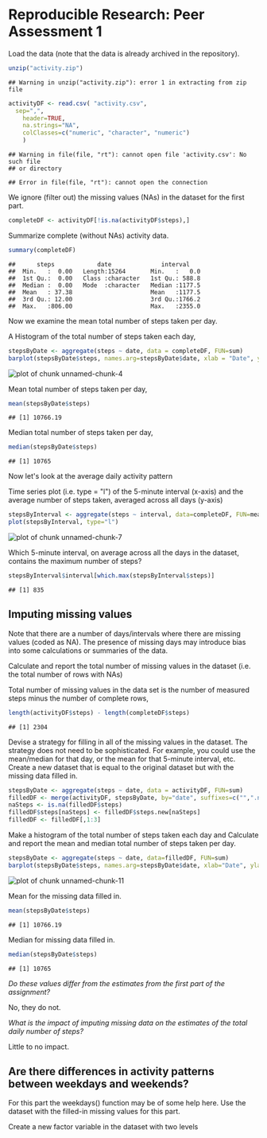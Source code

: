Reproducible Research: Peer Assessment 1
========================================

Load the data (note that the data is already archived in the repository).


```r
unzip("activity.zip")
```

```
## Warning in unzip("activity.zip"): error 1 in extracting from zip file
```

```r
activityDF <- read.csv( "activity.csv",
  sep=",",
	header=TRUE,
	na.strings="NA",
	colClasses=c("numeric", "character", "numeric")
	)
```

```
## Warning in file(file, "rt"): cannot open file 'activity.csv': No such file
## or directory
```

```
## Error in file(file, "rt"): cannot open the connection
```

We ignore (filter out) the missing values (NAs) in the dataset for the first part.


```r
completeDF <- activityDF[!is.na(activityDF$steps),]
```

Summarize complete (without NAs) activity data.


```r
summary(completeDF)
```

```
##      steps            date              interval     
##  Min.   :  0.00   Length:15264       Min.   :   0.0  
##  1st Qu.:  0.00   Class :character   1st Qu.: 588.8  
##  Median :  0.00   Mode  :character   Median :1177.5  
##  Mean   : 37.38                      Mean   :1177.5  
##  3rd Qu.: 12.00                      3rd Qu.:1766.2  
##  Max.   :806.00                      Max.   :2355.0
```

Now we examine the mean total number of steps taken per day.

A Histogram of the total number of steps taken each day,


```r
stepsByDate <- aggregate(steps ~ date, data = completeDF, FUN=sum)
barplot(stepsByDate$steps, names.arg=stepsByDate$date, xlab = "Date", ylab = "Number of Steps")
```

![plot of chunk unnamed-chunk-4](figure/unnamed-chunk-4-1.png) 

Mean total number of steps taken per day,


```r
mean(stepsByDate$steps)
```

```
## [1] 10766.19
```

Median total number of steps taken per day,


```r
median(stepsByDate$steps) 
```

```
## [1] 10765
```

Now let's look at the average daily activity pattern

Time series plot (i.e. type = "l") of the 5-minute interval (x-axis) and the average number of steps taken, averaged across all days (y-axis)


```r
stepsByInterval <- aggregate(steps ~ interval, data=completeDF, FUN=mean)
plot(stepsByInterval, type="l")
```

![plot of chunk unnamed-chunk-7](figure/unnamed-chunk-7-1.png) 

Which 5-minute interval, on average across all the days in the dataset, contains the maximum number of steps?


```r
stepsByInterval$interval[which.max(stepsByInterval$steps)]
```

```
## [1] 835
```


## Imputing missing values

Note that there are a number of days/intervals where there are missing values (coded as NA). The presence of missing days may introduce bias into some calculations or summaries of the data.

Calculate and report the total number of missing values in the dataset (i.e. the total number of rows with NAs)

Total number of missing values in the data set is the number of measured steps minus the number of complete rows,


```r
length(activityDF$steps) - length(completeDF$steps)
```

```
## [1] 2304
```

Devise a strategy for filling in all of the missing values in the dataset. The strategy does not need to be sophisticated. For example, you could use the mean/median for that day, or the mean for that 5-minute interval, etc.
Create a new dataset that is equal to the original dataset but with the missing data filled in.


```r
stepsByDate <- aggregate(steps ~ date, data = activityDF, FUN=sum)
filledDF <- merge(activityDF, stepsByDate, by="date", suffixes=c("",".new"))
naSteps <- is.na(filledDF$steps)
filledDF$steps[naSteps] <- filledDF$steps.new[naSteps]
filledDF <- filledDF[,1:3]
```

Make a histogram of the total number of steps taken each day and Calculate and report the mean and median total number of steps taken per day. 


```r
stepsByDate <- aggregate(steps ~ date, data=filledDF, FUN=sum)
barplot(stepsByDate$steps, names.arg=stepsByDate$date, xlab="Date", ylab="Number of Steps")
```

![plot of chunk unnamed-chunk-11](figure/unnamed-chunk-11-1.png) 

Mean for the missing data filled in.


```r
mean(stepsByDate$steps)
```

```
## [1] 10766.19
```

Median for missing data filled in.


```r
median(stepsByDate$steps)
```

```
## [1] 10765
```
*Do these values differ from the estimates from the first part of the assignment?*

No, they do not.

*What is the impact of imputing missing data on the estimates of the total daily number of steps?*

Little to no impact.

## Are there differences in activity patterns between weekdays and weekends?

For this part the weekdays() function may be of some help here. Use the dataset with the filled-in missing values for this part.

Create a new factor variable in the dataset with two levels 
